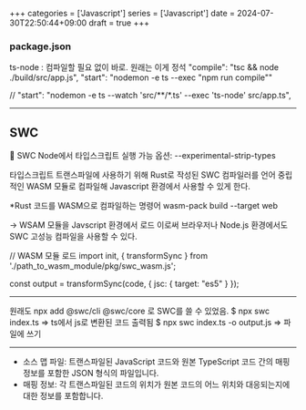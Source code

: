 +++
categories = ['Javascript']
series = ['Javascript']
date = 2024-07-30T22:50:44+09:00
draft = true
+++

### package.json
ts-node : 컴파일할 필요 없이 바로.
원래는 이게 정석
"compile": "tsc && node ./build/src/app.js",
"start": "nodemon -e ts --exec \"npm run compile\""

// "start": "nodemon -e ts --watch 'src/**/*.ts' --exec 'ts-node' src/app.ts", 

---
## SWC

💎 SWC
Node에서 타입스크립트 실행 가능 옵션: --experimental-strip-types
 
타입스크립트 트랜스파일에 사용하기 위해
Rust로 작성된 SWC 컴파일러를 
언어 중립적인 WASM 모듈로 컴파일해 
Javascript 환경에서 사용할 수 있게 한다.

*Rust 코드를 WASM으로 컴파일하는 명령어
wasm-pack build --target web

-> WSAM 모듈을 Javscript 환경에서 로드
이로써 브라우저나 Node.js 환경에서도 SWC 고성능 컴파일을 사용할 수 있다.

// WASM 모듈 로드
import init, { transformSync } from './path_to_wasm_module/pkg/swc_wasm.js';

const output = transformSync(code, { jsc: { target: "es5" } });


---
원래도 npx add @swc/cli @swc/core 로 SWC를 쓸 수 있었음.
$ npx swc index.ts => ts에서 js로 변환된 코드 출력됨
$ npx swc index.ts -o output.js => 파일에 쓰기


---
- 소스 맵 파일: 
트랜스파일된 JavaScript 코드와 원본 TypeScript 코드 간의 매핑 정보를 포함한 JSON 형식의 파일입니다.
- 매핑 정보: 각 트랜스파일된 코드의 위치가 원본 코드의 어느 위치와 대응되는지에 대한 정보를 포함합니다.